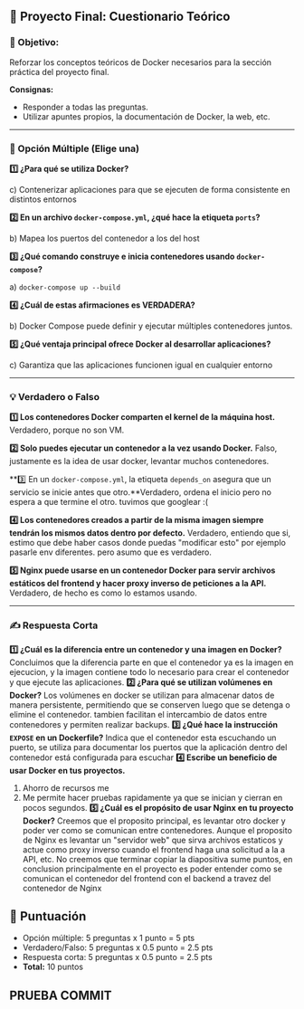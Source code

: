 ## 📝 Proyecto Final: Cuestionario Teórico

### 🎯 Objetivo:

Reforzar los conceptos teóricos de Docker necesarios para la sección práctica del proyecto final.

**Consignas:**

- Responder a todas las preguntas.
- Utilizar apuntes propios, la documentación de Docker, la web, etc.

---

### **🧩 Opción Múltiple (Elige una)**

**1️⃣ ¿Para qué se utiliza Docker?**

c) Contenerizar aplicaciones para que se ejecuten de forma consistente en distintos entornos  

**2️⃣ En un archivo `docker-compose.yml`, ¿qué hace la etiqueta `ports`?**

b) Mapea los puertos del contenedor a los del host  

**3️⃣ ¿Qué comando construye e inicia contenedores usando `docker-compose`?**

a) `docker-compose up --build`  


**4️⃣ ¿Cuál de estas afirmaciones es VERDADERA?**

b) Docker Compose puede definir y ejecutar múltiples contenedores juntos.  

**5️⃣ ¿Qué ventaja principal ofrece Docker al desarrollar aplicaciones?**

c) Garantiza que las aplicaciones funcionen igual en cualquier entorno  

---

### **💡 Verdadero o Falso**

**1️⃣ Los contenedores Docker comparten el kernel de la máquina host.** Verdadero, porque no son VM.

**2️⃣ Solo puedes ejecutar un contenedor a la vez usando Docker.** Falso, justamente es la idea de usar docker, levantar muchos contenedores.

**3️⃣ En un `docker-compose.yml`, la etiqueta `depends_on` asegura que un servicio se inicie antes que otro.**Verdadero, ordena el inicio pero no espera a que termine el otro.  tuvimos que googlear :( 

**4️⃣ Los contenedores creados a partir de la misma imagen siempre tendrán los mismos datos dentro por defecto.** Verdadero, entiendo que si, estimo que debe haber casos donde puedas "modificar esto" por ejemplo pasarle env diferentes. pero asumo que es verdadero.

**5️⃣ Nginx puede usarse en un contenedor Docker para servir archivos estáticos del frontend y hacer proxy inverso de peticiones a la API.** Verdadero, de hecho es como lo estamos usando.

---

### **✍️ Respuesta Corta**

**1️⃣ ¿Cuál es la diferencia entre un contenedor y una imagen en Docker?**
Concluimos que la diferencia parte en que el contenedor ya es la imagen en ejecucion, y la imagen contiene todo lo necesario para crear el contenedor y que ejecute las aplicaciones.
**2️⃣ ¿Para qué se utilizan volúmenes en Docker?**
Los volúmenes en docker se utilizan para almacenar datos de manera persistente, permitiendo que se conserven luego que se detenga o elimine el contenedor. tambien facilitan el intercambio de datos entre contenedores y permiten realizar backups.
**3️⃣ ¿Qué hace la instrucción `EXPOSE` en un Dockerfile?**
Indica que el contenedor esta escuchando un puerto, se utiliza para documentar los puertos que la aplicación dentro del contenedor está configurada para escuchar
**4️⃣ Escribe un beneficio de usar Docker en tus proyectos.**
1) Ahorro de recursos me
2) Me permite hacer pruebas rapidamente ya que se inician y cierran en pocos segundos. 
**5️⃣ ¿Cuál es el propósito de usar Nginx en tu proyecto Docker?**
Creemos que el proposito principal, es levantar otro docker y poder ver como se comunican entre contenedores.
Aunque el proposito de Nginx es levantar un "servidor web" que sirva archivos estaticos  y actue como proxy inverso cuando el frontend haga una solicitud a la a API, etc.
No creemos que terminar copiar la diapositiva sume puntos, en conclusion principalmente en el proyecto es poder entender como se comunican el contenedor del frontend con el backend a travez del contenedor de Nginx
## 🏅 Puntuación

- Opción múltiple: 5 preguntas x 1 punto = 5 pts
- Verdadero/Falso: 5 preguntas x 0.5 punto = 2.5 pts
- Respuesta corta: 5 preguntas x 0.5 punto = 2.5 pts
- **Total:** 10 puntos

PRUEBA COMMIT
---
